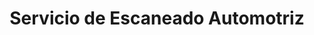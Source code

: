 ---
title: "Servicio de Escaneado Automotriz"
url: /santa-cruz-de-la-sierra/servicio-de-escaneado-automotriz/
shop: Autowerkstatt
---